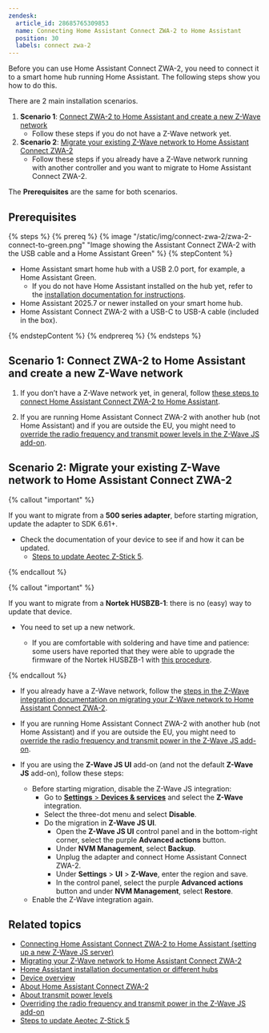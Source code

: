 ```yaml
---
zendesk:
  article_id: 28685765309853
  name: Connecting Home Assistant Connect ZWA-2 to Home Assistant
  position: 30
  labels: connect zwa-2
---
```


Before you can use Home Assistant Connect ZWA-2, you need to connect it to a smart home hub running Home Assistant. The following steps show you how to do this.

There are 2 main installation scenarios.

1. **Scenario 1**: [Connect ZWA-2 to Home Assistant and create a new Z-Wave network](#im-new-to-z-wave-connect-zwa-2-to-home-assistant)
   - Follow these steps if you do not have a Z-Wave network yet.
2. **Scenario 2**: [Migrate your existing Z-Wave network to Home Assistant Connect ZWA-2](#migrate-your-existing-z-wave-network-to-home-assistant-connect-zwa-2)
   - Follow these steps if you already have a Z-Wave network running with another controller and you want to migrate to Home Assistant Connect ZWA-2.

The **Prerequisites** are the same for both scenarios.

## Prerequisites

{% steps %}
{% prereq %}
{% image "/static/img/connect-zwa-2/zwa-2-connect-to-green.png" "Image showing the Assistant Connect&nbsp;ZWA-2 with the USB cable and a Home Assistant Green" %}
{% stepContent %}

- Home Assistant smart home hub with a USB 2.0 port, for example, a Home Assistant Green.
  - If you do not have Home Assistant installed on the hub yet, refer to the [installation documentation for instructions](https://www.home-assistant.io/installation/).
- Home Assistant 2025.7 or newer installed on your smart home hub.
- Home Assistant Connect ZWA-2 with a USB-C to USB-A cable (included in the box).

{% endstepContent %}
{% endprereq %}
{% endsteps %}

## Scenario 1: Connect ZWA-2 to Home Assistant and create a new Z-Wave network

1. If you don’t have a Z-Wave network yet, in general, follow [these steps to connect Home Assistant Connect ZWA-2 to Home Assistant](https://www.home-assistant.io/integrations/zwave_js/#setting-up-a-z-wave-js-server).

2. If you are running Home Assistant Connect ZWA-2 with another hub (not Home Assistant) and if you are outside the EU, you might need to [override the radio frequency and transmit power levels in the Z-Wave JS add-on](/hc/en-us/articles/29059418289821).

## Scenario 2: Migrate your existing Z-Wave network to Home Assistant Connect ZWA-2

{% callout "important" %}

If you want to migrate from a **500 series adapter**, before starting migration, update the adapter to SDK 6.61+.

- Check the documentation of your device to see if and how it can be updated.
  - [Steps to update Aeotec Z-Stick 5](https://aeotec.freshdesk.com/support/solutions/articles/6000252294-z-stick-gen5-v1-02-firmware-update).

{% endcallout %}

{% callout "important" %}

If you want to migrate from a **Nortek HUSBZB-1**: there is no (easy) way to update that device.

- You need to set up a new network.

  - If you are comfortable with soldering and have time and patience: some users have reported that they were able to upgrade the firmware of the Nortek HUSBZB-1 with [this procedure](https://community.hubitat.com/t/guide-nortek-husbzb-1-nvm-backup-restore-and-updating-z-wave-firmware/48012).

{% endcallout %}

- If you already have a Z-Wave network, follow the [steps in the Z-Wave integration documentation on migrating your Z-Wave network to Home Assistant Connect ZWA-2](https://www.home-assistant.io/integrations/zwave_js/#migrating-a-z-wave-network-to-a-new-adapter).

- If you are running Home Assistant Connect ZWA-2 with another hub (not Home Assistant) and if you are outside the EU, you might need to [override the radio frequency and transmit power in the Z-Wave JS add-on](/hc/en-us/articles/29059418289821).

- If you are using the **Z-Wave JS UI** add-on (and not the default **Z-Wave JS** add-on), follow these steps:
  - Before starting migration, disable the Z-Wave JS integration:
    - Go to [**Settings** > **Devices & services**](https://my.home-assistant.io/redirect/integrations/) and select the **Z-Wave** integration.
    - Select the three-dot menu and select **Disable**.
    - Do the migration in **Z-Wave JS UI**.
      - Open the **Z-Wave JS UI** control panel and in the bottom-right corner, select the purple **Advanced actions** button.
      - Under **NVM Management**, select **Backup**.
      - Unplug the adapter and connect Home Assistant Connect ZWA-2.
      - Under **Settings** > **UI** > **Z-Wave**, enter the region and save.
      - In the control panel, select the purple **Advanced actions** button and under **NVM Management**, select **Restore**.
  - Enable the Z-Wave integration again.

## Related topics

- [Connecting Home Assistant Connect ZWA-2 to Home Assistant (setting up a new Z-Wave JS server)](https://www.home-assistant.io/integrations/zwave_js/#setting-up-a-z-wave-js-server)
- [Migrating your Z-Wave network to Home Assistant Connect ZWA-2](https://www.home-assistant.io/integrations/zwave_js/#migrating-a-z-wave-network-to-a-new-adapter)
- [Home Assistant installation documentation or different hubs](https://www.home-assistant.io/installation/)
- [Device overview](/hc/en-us/articles/28670192316189)
- [About Home Assistant Connect ZWA-2](/hc/en-us/articles/29190222644509)
- [About transmit power levels](/hc/en-us/articles/29081378073501)
- [Overriding the radio frequency and transmit power in the Z-Wave JS add-on](/hc/en-us/articles/29059418289821)
- [Steps to update Aeotec Z-Stick 5](https://aeotec.freshdesk.com/support/solutions/articles/6000252294-z-stick-gen5-v1-02-firmware-update)
